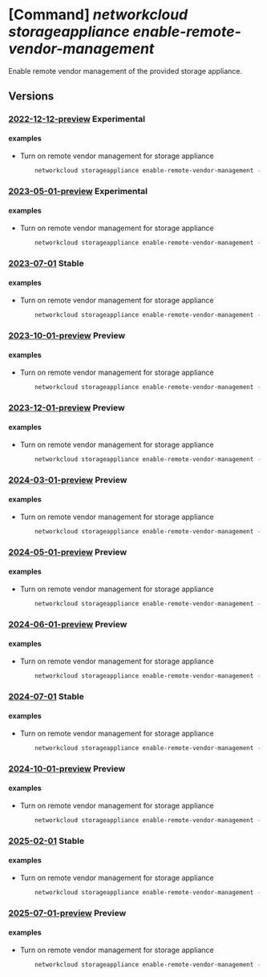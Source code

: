 # [Command] _networkcloud storageappliance enable-remote-vendor-management_

Enable remote vendor management of the provided storage appliance.

## Versions

### [2022-12-12-preview](/Resources/mgmt-plane/L3N1YnNjcmlwdGlvbnMve30vcmVzb3VyY2Vncm91cHMve30vcHJvdmlkZXJzL21pY3Jvc29mdC5uZXR3b3JrY2xvdWQvc3RvcmFnZWFwcGxpYW5jZXMve30vZW5hYmxlcmVtb3RldmVuZG9ybWFuYWdlbWVudA==/2022-12-12-preview.xml) **Experimental**

<!-- mgmt-plane /subscriptions/{}/resourcegroups/{}/providers/microsoft.networkcloud/storageappliances/{}/enableremotevendormanagement 2022-12-12-preview -->

#### examples

- Turn on remote vendor management for storage appliance
    ```bash
        networkcloud storageappliance enable-remote-vendor-management --resource-group "resourceGroupName" --storage-appliance-name "storageApplianceName"
    ```

### [2023-05-01-preview](/Resources/mgmt-plane/L3N1YnNjcmlwdGlvbnMve30vcmVzb3VyY2Vncm91cHMve30vcHJvdmlkZXJzL21pY3Jvc29mdC5uZXR3b3JrY2xvdWQvc3RvcmFnZWFwcGxpYW5jZXMve30vZW5hYmxlcmVtb3RldmVuZG9ybWFuYWdlbWVudA==/2023-05-01-preview.xml) **Experimental**

<!-- mgmt-plane /subscriptions/{}/resourcegroups/{}/providers/microsoft.networkcloud/storageappliances/{}/enableremotevendormanagement 2023-05-01-preview -->

#### examples

- Turn on remote vendor management for storage appliance
    ```bash
        networkcloud storageappliance enable-remote-vendor-management --resource-group "resourceGroupName" --storage-appliance-name "storageApplianceName"
    ```

### [2023-07-01](/Resources/mgmt-plane/L3N1YnNjcmlwdGlvbnMve30vcmVzb3VyY2Vncm91cHMve30vcHJvdmlkZXJzL21pY3Jvc29mdC5uZXR3b3JrY2xvdWQvc3RvcmFnZWFwcGxpYW5jZXMve30vZW5hYmxlcmVtb3RldmVuZG9ybWFuYWdlbWVudA==/2023-07-01.xml) **Stable**

<!-- mgmt-plane /subscriptions/{}/resourcegroups/{}/providers/microsoft.networkcloud/storageappliances/{}/enableremotevendormanagement 2023-07-01 -->

#### examples

- Turn on remote vendor management for storage appliance
    ```bash
        networkcloud storageappliance enable-remote-vendor-management --resource-group "resourceGroupName" --storage-appliance-name "storageApplianceName"
    ```

### [2023-10-01-preview](/Resources/mgmt-plane/L3N1YnNjcmlwdGlvbnMve30vcmVzb3VyY2Vncm91cHMve30vcHJvdmlkZXJzL21pY3Jvc29mdC5uZXR3b3JrY2xvdWQvc3RvcmFnZWFwcGxpYW5jZXMve30vZW5hYmxlcmVtb3RldmVuZG9ybWFuYWdlbWVudA==/2023-10-01-preview.xml) **Preview**

<!-- mgmt-plane /subscriptions/{}/resourcegroups/{}/providers/microsoft.networkcloud/storageappliances/{}/enableremotevendormanagement 2023-10-01-preview -->

#### examples

- Turn on remote vendor management for storage appliance
    ```bash
        networkcloud storageappliance enable-remote-vendor-management --resource-group "resourceGroupName" --storage-appliance-name "storageApplianceName"
    ```

### [2023-12-01-preview](/Resources/mgmt-plane/L3N1YnNjcmlwdGlvbnMve30vcmVzb3VyY2Vncm91cHMve30vcHJvdmlkZXJzL21pY3Jvc29mdC5uZXR3b3JrY2xvdWQvc3RvcmFnZWFwcGxpYW5jZXMve30vZW5hYmxlcmVtb3RldmVuZG9ybWFuYWdlbWVudA==/2023-12-01-preview.xml) **Preview**

<!-- mgmt-plane /subscriptions/{}/resourcegroups/{}/providers/microsoft.networkcloud/storageappliances/{}/enableremotevendormanagement 2023-12-01-preview -->

#### examples

- Turn on remote vendor management for storage appliance
    ```bash
        networkcloud storageappliance enable-remote-vendor-management --resource-group "resourceGroupName" --storage-appliance-name "storageApplianceName"
    ```

### [2024-03-01-preview](/Resources/mgmt-plane/L3N1YnNjcmlwdGlvbnMve30vcmVzb3VyY2Vncm91cHMve30vcHJvdmlkZXJzL21pY3Jvc29mdC5uZXR3b3JrY2xvdWQvc3RvcmFnZWFwcGxpYW5jZXMve30vZW5hYmxlcmVtb3RldmVuZG9ybWFuYWdlbWVudA==/2024-03-01-preview.xml) **Preview**

<!-- mgmt-plane /subscriptions/{}/resourcegroups/{}/providers/microsoft.networkcloud/storageappliances/{}/enableremotevendormanagement 2024-03-01-preview -->

#### examples

- Turn on remote vendor management for storage appliance
    ```bash
        networkcloud storageappliance enable-remote-vendor-management --resource-group "resourceGroupName" --storage-appliance-name "storageApplianceName"
    ```

### [2024-05-01-preview](/Resources/mgmt-plane/L3N1YnNjcmlwdGlvbnMve30vcmVzb3VyY2Vncm91cHMve30vcHJvdmlkZXJzL21pY3Jvc29mdC5uZXR3b3JrY2xvdWQvc3RvcmFnZWFwcGxpYW5jZXMve30vZW5hYmxlcmVtb3RldmVuZG9ybWFuYWdlbWVudA==/2024-05-01-preview.xml) **Preview**

<!-- mgmt-plane /subscriptions/{}/resourcegroups/{}/providers/microsoft.networkcloud/storageappliances/{}/enableremotevendormanagement 2024-05-01-preview -->

#### examples

- Turn on remote vendor management for storage appliance
    ```bash
        networkcloud storageappliance enable-remote-vendor-management --resource-group "resourceGroupName" --storage-appliance-name "storageApplianceName"
    ```

### [2024-06-01-preview](/Resources/mgmt-plane/L3N1YnNjcmlwdGlvbnMve30vcmVzb3VyY2Vncm91cHMve30vcHJvdmlkZXJzL21pY3Jvc29mdC5uZXR3b3JrY2xvdWQvc3RvcmFnZWFwcGxpYW5jZXMve30vZW5hYmxlcmVtb3RldmVuZG9ybWFuYWdlbWVudA==/2024-06-01-preview.xml) **Preview**

<!-- mgmt-plane /subscriptions/{}/resourcegroups/{}/providers/microsoft.networkcloud/storageappliances/{}/enableremotevendormanagement 2024-06-01-preview -->

#### examples

- Turn on remote vendor management for storage appliance
    ```bash
        networkcloud storageappliance enable-remote-vendor-management --resource-group "resourceGroupName" --storage-appliance-name "storageApplianceName"
    ```

### [2024-07-01](/Resources/mgmt-plane/L3N1YnNjcmlwdGlvbnMve30vcmVzb3VyY2Vncm91cHMve30vcHJvdmlkZXJzL21pY3Jvc29mdC5uZXR3b3JrY2xvdWQvc3RvcmFnZWFwcGxpYW5jZXMve30vZW5hYmxlcmVtb3RldmVuZG9ybWFuYWdlbWVudA==/2024-07-01.xml) **Stable**

<!-- mgmt-plane /subscriptions/{}/resourcegroups/{}/providers/microsoft.networkcloud/storageappliances/{}/enableremotevendormanagement 2024-07-01 -->

#### examples

- Turn on remote vendor management for storage appliance
    ```bash
        networkcloud storageappliance enable-remote-vendor-management --resource-group "resourceGroupName" --storage-appliance-name "storageApplianceName"
    ```

### [2024-10-01-preview](/Resources/mgmt-plane/L3N1YnNjcmlwdGlvbnMve30vcmVzb3VyY2Vncm91cHMve30vcHJvdmlkZXJzL21pY3Jvc29mdC5uZXR3b3JrY2xvdWQvc3RvcmFnZWFwcGxpYW5jZXMve30vZW5hYmxlcmVtb3RldmVuZG9ybWFuYWdlbWVudA==/2024-10-01-preview.xml) **Preview**

<!-- mgmt-plane /subscriptions/{}/resourcegroups/{}/providers/microsoft.networkcloud/storageappliances/{}/enableremotevendormanagement 2024-10-01-preview -->

#### examples

- Turn on remote vendor management for storage appliance
    ```bash
        networkcloud storageappliance enable-remote-vendor-management --resource-group "resourceGroupName" --storage-appliance-name "storageApplianceName"
    ```

### [2025-02-01](/Resources/mgmt-plane/L3N1YnNjcmlwdGlvbnMve30vcmVzb3VyY2Vncm91cHMve30vcHJvdmlkZXJzL21pY3Jvc29mdC5uZXR3b3JrY2xvdWQvc3RvcmFnZWFwcGxpYW5jZXMve30vZW5hYmxlcmVtb3RldmVuZG9ybWFuYWdlbWVudA==/2025-02-01.xml) **Stable**

<!-- mgmt-plane /subscriptions/{}/resourcegroups/{}/providers/microsoft.networkcloud/storageappliances/{}/enableremotevendormanagement 2025-02-01 -->

#### examples

- Turn on remote vendor management for storage appliance
    ```bash
        networkcloud storageappliance enable-remote-vendor-management --resource-group "resourceGroupName" --storage-appliance-name "storageApplianceName"
    ```

### [2025-07-01-preview](/Resources/mgmt-plane/L3N1YnNjcmlwdGlvbnMve30vcmVzb3VyY2Vncm91cHMve30vcHJvdmlkZXJzL21pY3Jvc29mdC5uZXR3b3JrY2xvdWQvc3RvcmFnZWFwcGxpYW5jZXMve30vZW5hYmxlcmVtb3RldmVuZG9ybWFuYWdlbWVudA==/2025-07-01-preview.xml) **Preview**

<!-- mgmt-plane /subscriptions/{}/resourcegroups/{}/providers/microsoft.networkcloud/storageappliances/{}/enableremotevendormanagement 2025-07-01-preview -->

#### examples

- Turn on remote vendor management for storage appliance
    ```bash
        networkcloud storageappliance enable-remote-vendor-management --resource-group "resourceGroupName" --storage-appliance-name "storageApplianceName"
    ```
